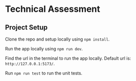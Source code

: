 # Technical Assessment

## Project Setup

Clone the repo and setup locally using `npm install`.

Run the app locally using `npm run dev`.

Find the url in the terminal to run the app locally. Default url is: `http://127.0.0.1:5173/`.

Run `npm run test` to run the unit tests.
